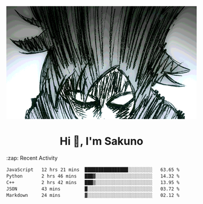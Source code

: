 <body>
<h1 align="center"></h1>
<br>
<div align="center">
<img width="auto" height="300" src="Img/mobFreakoutLonger.gif"/>
</div>
</div>
<h1 align="center">Hi 👋, I'm Sakuno</h1>
:zap: Recent Activity

<!--START_SECTION:waka-->

```txt
JavaScript   12 hrs 21 mins  ████████████████░░░░░░░░░   63.65 %
Python       2 hrs 46 mins   ███▓░░░░░░░░░░░░░░░░░░░░░   14.32 %
C++          2 hrs 42 mins   ███▒░░░░░░░░░░░░░░░░░░░░░   13.95 %
JSON         43 mins         █░░░░░░░░░░░░░░░░░░░░░░░░   03.72 %
Markdown     24 mins         ▓░░░░░░░░░░░░░░░░░░░░░░░░   02.12 %
```

<!--END_SECTION:waka-->
